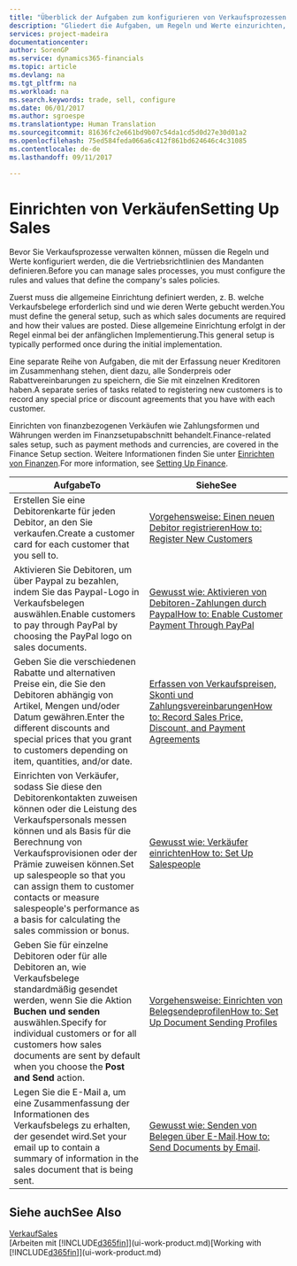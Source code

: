 ```yaml
---
title: "Überblick der Aufgaben zum konfigurieren von Verkaufsprozessen | Microsoft Docs"
description: "Gliedert die Aufgaben, um Regeln und Werte einzurichten, um Ihre Vertriebsrichtlinien und Arbeitsgänge zu definieren."
services: project-madeira
documentationcenter: 
author: SorenGP
ms.service: dynamics365-financials
ms.topic: article
ms.devlang: na
ms.tgt_pltfrm: na
ms.workload: na
ms.search.keywords: trade, sell, configure
ms.date: 06/01/2017
ms.author: sgroespe
ms.translationtype: Human Translation
ms.sourcegitcommit: 81636fc2e661bd9b07c54da1cd5d0d27e30d01a2
ms.openlocfilehash: 75ed584feda066a6c412f861bd624646c4c31085
ms.contentlocale: de-de
ms.lasthandoff: 09/11/2017

---
```

# <a name="setting-up-sales"></a><span data-ttu-id="8394c-103">Einrichten von Verkäufen</span><span class="sxs-lookup"><span data-stu-id="8394c-103">Setting Up Sales</span></span>
<span data-ttu-id="8394c-104">Bevor Sie Verkaufsprozesse verwalten können, müssen die Regeln und Werte konfiguriert werden, die die Vertriebsrichtlinien des Mandanten definieren.</span><span class="sxs-lookup"><span data-stu-id="8394c-104">Before you can manage sales processes, you must configure the rules and values that define the company's sales policies.</span></span>

<span data-ttu-id="8394c-105">Zuerst muss die allgemeine Einrichtung definiert werden, z. B. welche Verkaufsbelege erforderlich sind und wie deren Werte gebucht werden.</span><span class="sxs-lookup"><span data-stu-id="8394c-105">You must define the general setup, such as which sales documents are required and how their values are posted.</span></span> <span data-ttu-id="8394c-106">Diese allgemeine Einrichtung erfolgt in der Regel einmal bei der anfänglichen Implementierung.</span><span class="sxs-lookup"><span data-stu-id="8394c-106">This general setup is typically performed once during the initial implementation.</span></span>

<span data-ttu-id="8394c-107">Eine separate Reihe von Aufgaben, die mit der Erfassung neuer Kreditoren im Zusammenhang stehen, dient dazu, alle Sonderpreis oder Rabattvereinbarungen zu speichern, die Sie mit einzelnen Kreditoren haben.</span><span class="sxs-lookup"><span data-stu-id="8394c-107">A separate series of tasks related to registering new customers is to record any special price or discount agreements that you have with each customer.</span></span>

<span data-ttu-id="8394c-108">Einrichten von finanzbezogenen Verkäufen wie Zahlungsformen und Währungen werden im Finanzsetupabschnitt behandelt.</span><span class="sxs-lookup"><span data-stu-id="8394c-108">Finance-related sales setup, such as payment methods and currencies, are covered in the Finance Setup section.</span></span> <span data-ttu-id="8394c-109">Weitere Informationen finden Sie unter [Einrichten von Finanzen](finance-setup-finance.md).</span><span class="sxs-lookup"><span data-stu-id="8394c-109">For more information, see [Setting Up Finance](finance-setup-finance.md).</span></span>

| <span data-ttu-id="8394c-110">Aufgabe</span><span class="sxs-lookup"><span data-stu-id="8394c-110">To</span></span> | <span data-ttu-id="8394c-111">Siehe</span><span class="sxs-lookup"><span data-stu-id="8394c-111">See</span></span> |
| --- | --- |
| <span data-ttu-id="8394c-112">Erstellen Sie eine Debitorenkarte für jeden Debitor, an den Sie verkaufen.</span><span class="sxs-lookup"><span data-stu-id="8394c-112">Create a customer card for each customer that you sell to.</span></span> |[<span data-ttu-id="8394c-113">Vorgehensweise: Einen neuen Debitor registrieren</span><span class="sxs-lookup"><span data-stu-id="8394c-113">How to: Register New Customers</span></span>](sales-how-register-new-customers.md) |
| <span data-ttu-id="8394c-114">Aktivieren Sie Debitoren, um über Paypal zu bezahlen, indem Sie das Paypal-Logo in Verkaufsbelegen auswählen.</span><span class="sxs-lookup"><span data-stu-id="8394c-114">Enable customers to pay through PayPal by choosing the PayPal logo on sales documents.</span></span> |[<span data-ttu-id="8394c-115">Gewusst wie: Aktivieren von Debitoren-Zahlungen durch Paypal</span><span class="sxs-lookup"><span data-stu-id="8394c-115">How to: Enable Customer Payment Through PayPal</span></span>](sales-how-enable-payment-service-extensions.md) |
| <span data-ttu-id="8394c-116">Geben Sie die verschiedenen Rabatte und alternativen Preise ein, die Sie den Debitoren abhängig von Artikel, Mengen und/oder Datum gewähren.</span><span class="sxs-lookup"><span data-stu-id="8394c-116">Enter the different discounts and special prices that you grant to customers depending on item, quantities, and/or date.</span></span> |[<span data-ttu-id="8394c-117">Erfassen von Verkaufspreisen, Skonti und Zahlungsvereinbarungen</span><span class="sxs-lookup"><span data-stu-id="8394c-117">How to: Record Sales Price, Discount, and Payment Agreements</span></span>](sales-how-record-sales-price-discount-payment-agreements.md) |
| <span data-ttu-id="8394c-118">Einrichten von Verkäufer, sodass Sie diese den Debitorenkontakten zuweisen können oder die Leistung des Verkaufspersonals messen können und als Basis für die Berechnung von Verkaufsprovisionen oder der Prämie zuweisen können.</span><span class="sxs-lookup"><span data-stu-id="8394c-118">Set up salespeople so that you can assign them to customer contacts or measure salespeople's performance as a basis for calculating the sales commission or bonus.</span></span> |[<span data-ttu-id="8394c-119">Gewusst wie: Verkäufer einrichten</span><span class="sxs-lookup"><span data-stu-id="8394c-119">How to: Set Up Salespeople</span></span>](sales-how-setup-salespeople.md) |
| <span data-ttu-id="8394c-120">Geben Sie für einzelne Debitoren oder für alle Debitoren an, wie Verkaufsbelege standardmäßig gesendet werden, wenn Sie die Aktion **Buchen und senden** auswählen.</span><span class="sxs-lookup"><span data-stu-id="8394c-120">Specify for individual customers or for all customers how sales documents are sent by default when you choose the **Post and Send** action.</span></span> |[<span data-ttu-id="8394c-121">Vorgehensweise: Einrichten von Belegsendeprofilen</span><span class="sxs-lookup"><span data-stu-id="8394c-121">How to: Set Up Document Sending Profiles</span></span>](sales-how-setup-document-send-profiles.md) |
| <span data-ttu-id="8394c-122">Legen Sie die E-Mail a, um eine Zusammenfassung der Informationen des Verkaufsbelegs zu erhalten, der gesendet wird.</span><span class="sxs-lookup"><span data-stu-id="8394c-122">Set your email up to contain a summary of information in the sales document that is being sent.</span></span> |<span data-ttu-id="8394c-123">[Gewusst wie: Senden von Belegen über E-Mail](ui-how-send-documents-email.md).</span><span class="sxs-lookup"><span data-stu-id="8394c-123">[How to: Send Documents by Email](ui-how-send-documents-email.md).</span></span> |

## <a name="see-also"></a><span data-ttu-id="8394c-124">Siehe auch</span><span class="sxs-lookup"><span data-stu-id="8394c-124">See Also</span></span>
[<span data-ttu-id="8394c-125">Verkauf</span><span class="sxs-lookup"><span data-stu-id="8394c-125">Sales</span></span>](sales-manage-sales.md)  
<span data-ttu-id="8394c-126">[Arbeiten mit [!INCLUDE[d365fin](includes/d365fin_md.md)]](ui-work-product.md)</span><span class="sxs-lookup"><span data-stu-id="8394c-126">[Working with [!INCLUDE[d365fin](includes/d365fin_md.md)]](ui-work-product.md)</span></span>

